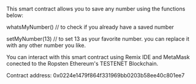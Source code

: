 This smart contract allows you to save any number using the functions below:




whatsMyNumber() // to check if you already have a saved number

setMyNumber(13) // to set 13 as your favorite number. you can replace it with any other number you like.




You can interact with this smart contract using Remix IDE and MetaMask conected to the Ropsten Ethereum's TESTENET Blockchain.




Contract address: 0x0224e1479f864f331969bb0203b58ee40c801ee7
